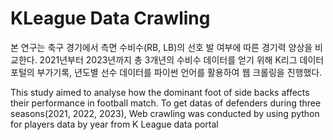 # KLeague Data Crawling
본 연구는 축구 경기에서 측면 수비수(RB, LB)의 선호 발 여부에 따른 경기력 양상을 비교한다. 
2021년부터 2023년까지 총 3개년의 수비수 데이터를 얻기 위해 K리그 데이터 포털의 부가기록, 년도별 선수 데이터를 파이썬 언어를 활용하여 웹 크롤링을 진행했다.

This study aimed to analyse how the dominant foot of side backs affects their performance in football match.
To get datas of defenders during three seasons(2021, 2022, 2023), Web crawling was conducted by using python for players data by year from K League data portal
